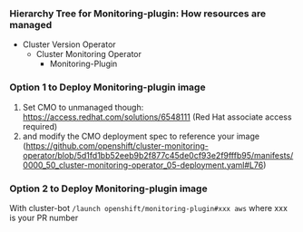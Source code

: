 ### Hierarchy Tree for Monitoring-plugin: How resources are managed 
* Cluster Version Operator 
    * Cluster Monitoring Operator 
        * Monitoring-Plugin

### Option 1 to Deploy Monitoring-plugin image 
1) Set CMO to unmanaged though: https://access.redhat.com/solutions/6548111 (Red Hat associate access required)
2) and modify the CMO deployment spec to reference your image (https://github.com/openshift/cluster-monitoring-operator/blob/5d1fd1bb52eeb9b2f877c45de0cf93e2f9fffb95/manifests/0000_50_cluster-monitoring-operator_05-deployment.yaml#L76)

### Option 2 to Deploy Monitoring-plugin image 
With cluster-bot  `/launch openshift/monitoring-plugin#xxx aws` where xxx is your PR number



